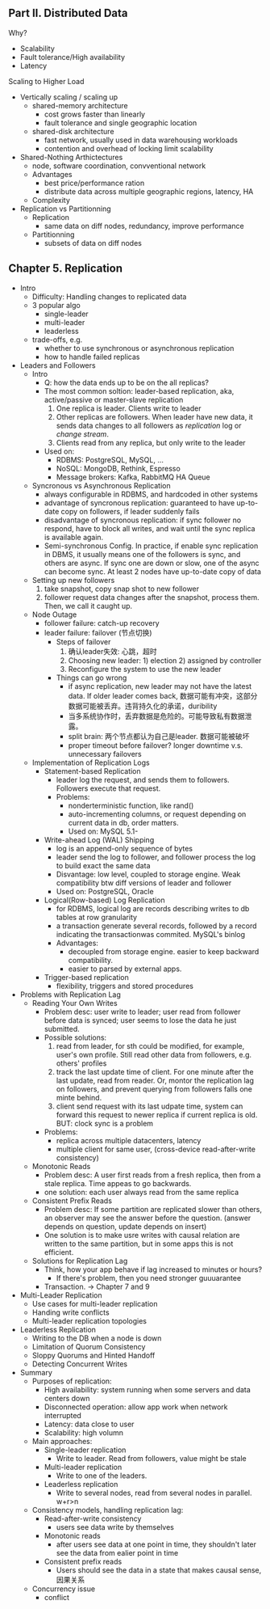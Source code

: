 ## Part II. Distributed Data
Why?
* Scalability
* Fault tolerance/High availability
* Latency

Scaling to Higher Load
* Vertically scaling / scaling up
  * shared-memory architecture
    * cost grows faster than linearly
    * fault tolerance and single geographic location
  * shared-disk architecture
    * fast network, usually used in data warehousing workloads
    * contention and overhead of locking limit scalability
* Shared-Nothing Arthictectures
  * node, software coordination, convventional network
  * Advantages
    * best price/performance ration
    * distribute data across multiple geographic regions, latency, HA
  * Complexity
* Replication vs Partitionning
  * Replication
    * same data on diff nodes, redundancy, improve performance
  * Partitionning
    * subsets of data on diff nodes

## Chapter 5. Replication
* Intro
  * Difficulty: Handling changes to replicated data
  * 3 popular algo
    * single-leader
    * multi-leader
    * leaderless
  * trade-offs, e.g.
    * whether to use synchronous or asynchronous replication
    * how to handle failed replicas
* Leaders and Followers
  * Intro
    * Q: how the data ends up to be on the all replicas?
    * The most common soltion: leader-based replication, aka, active/passive or master-slave replication
      1. One replica is leader. Clients write to leader
      2. Other replicas are followers. When leader have new data, it sends data changes to all followers as *replication* log or *change stream*.
      3. Clients read from any replica, but only write to the leader
    * Used on: 
      * RDBMS: PostgreSQL, MySQL, ... 
      * NoSQL: MongoDB, Rethink, Espresso
      * Message brokers: Kafka, RabbitMQ HA Queue
  * Syncronous vs Asynchronous Replication
    * always configurable in RDBMS, and hardcoded in other systems
    * advantage of syncronous replication: guaranteed to have up-to-date copy on followers, if leader suddenly fails
    * disadvantage of syncronous replication: if sync follower no respond, have to block all writes, and wait until the sync replica is available again.
    * Semi-synchronous Config. In practice, if enable sync replication in DBMS, it usually means one of the followers is sync, and others are async. If sync one are down or slow, one of the async can become sync. At least 2 nodes have up-to-date copy of data
  * Setting up new followers
    1. take snapshot, copy snap shot to new follower
    2. follower request data changes after the snapshot, process them. Then, we call it caught up.
  * Node Outage
    * follower failure: catch-up recovery
    * leader failure: failover (节点切换)
      * Steps of failover
        1. 确认leader失效: 心跳，超时
        2. Choosing new leader: 1) election 2) assigned by controller
        3. Reconfigure the system to use the new leader
      * Things can go wrong
        * if async replication, new leader may not have the latest data. If older leader comes back, 数据可能有冲突，这部分数据可能被丢弃。违背持久化的承诺，duribility
        * 当多系统协作时，丢弃数据是危险的。可能导致私有数据泄露。
        * split brain: 两个节点都认为自己是leader. 数据可能被破坏
        * proper timeout before failover? longer downtime v.s. unnecessary failovers
  * Implementation of Replication Logs
    * Statement-based Replication
      * leader log the request, and sends them to followers. Followers execute that request.
      * Problems:
        * nonderterministic function, like rand()
        * auto-incrementing columns, or request depending on current data in db, order matters.
        * Used on: MySQL 5.1-
    * Write-ahead Log (WAL) Shipping
      * log is an append-only sequence of bytes
      * leader send the log to follower, and follower process the log to build exact the same data
      * Disvantage: low level, coupled to storage engine. Weak compatibility btw diff versions of leader and follower
      * Used on: PostgreSQL, Oracle
    * Logical(Row-based) Log Replication
      * for RDBMS, logical log are records describing writes to db tables at row granularity
      * a transaction generate several records, followed by a record indicating the transactionwas commited. MySQL's binlog
      * Advantages:
        * decoupled from storage engine. easier to keep backward compatibility.
        * easier to parsed by external apps.
    * Trigger-based replication
      * flexibility, triggers and stored procedures
* Problems with Replication Lag
  * Reading Your Own Writes
    * Problem desc: user write to leader; user read from follower before data is synced; user seems to lose the data he just submitted.
    * Possible solutions:
      1. read from leader, for sth could be modified, for example, user's own profile. Still read other data from followers, e.g. others' profiles
      2. track the last update time of client. For one minute after the last update, read from reader. Or, montor the replication lag on followers, and prevent querying from followers falls one minte behind.
      3. client send request with its last udpate time, system can forward this request to newer replica if current replica is old. BUT: clock sync is a problem
    * Problems: 
      * replica across multiple datacenters, latency
      * multiple client for same user, (cross-device read-after-write consistency)
  * Monotonic Reads
    * Problem desc: A user first reads from a fresh replica, then from a stale replica. Time appeas to go backwards.
    * one solution: each user always read from the same replica
  * Consistent Prefix Reads
    * Problem desc: If some partition are replicated slower than others, an observer may see the answer before the question. (answer depends on question, update depends on insert)
    * One solution is to make usre writes with causal relation are written to the same partition, but in some apps this is not efficient.
  * Solutions for Replication Lag
    * Think, how your app behave if lag increased to minutes or hours?
      * If there's problem, then you need stronger guuuarantee
    * Transaction. -> Chapter 7 and 9
* Multi-Leader Replication
  * Use cases for multi-leader replication
  * Handing write conflicts
  * Multi-leader replication topologies
* Leaderless Replication
  * Writing to the DB when a node is down
  * Limitation of Quorum Consistency
  * Sloppy Quorums and Hinted Handoff
  * Detecting Concurrent Writes
* Summary
  * Purposes of replication:
    * High availability: system running when some servers and data centers down
    * Disconnected operation: allow app work when network interrupted
    * Latency: data close to user
    * Scalability: high volumn
  * Main approaches:
    * Single-leader replication
      * Write to leader. Read from followers, value might be stale
    * Multi-leader replication
      * Write to one of the leaders.
    * Leaderless replication
      * Write to several nodes, read from several nodes in parallel. w+r>n
  * Consistency models, handling replication lag:
    * Read-after-write consistency
      * users see data write by themselves
    * Monotonic reads
      * after users see data at one point in time, they shouldn't later see the data from ealier point in time
    * Consistent prefix reads
      * Users should see the data in a state that makes causal sense, 因果关系
  * Concurrency issue
    * conflict
  